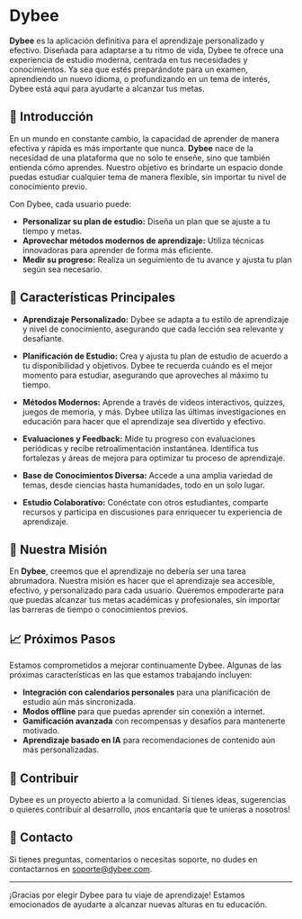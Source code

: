 # Dybee

**Dybee** es la aplicación definitiva para el aprendizaje personalizado y efectivo. Diseñada para adaptarse a tu ritmo de vida, Dybee te ofrece una experiencia de estudio moderna, centrada en tus necesidades y conocimientos. Ya sea que estés preparándote para un examen, aprendiendo un nuevo idioma, o profundizando en un tema de interés, Dybee está aquí para ayudarte a alcanzar tus metas.

## 🧠 **Introducción**

En un mundo en constante cambio, la capacidad de aprender de manera efectiva y rápida es más importante que nunca. **Dybee** nace de la necesidad de una plataforma que no solo te enseñe, sino que también entienda cómo aprendes. Nuestro objetivo es brindarte un espacio donde puedas estudiar cualquier tema de manera flexible, sin importar tu nivel de conocimiento previo. 

Con Dybee, cada usuario puede:

- **Personalizar su plan de estudio:** Diseña un plan que se ajuste a tu tiempo y metas.
- **Aprovechar métodos modernos de aprendizaje:** Utiliza técnicas innovadoras para aprender de forma más eficiente.
- **Medir su progreso:** Realiza un seguimiento de tu avance y ajusta tu plan según sea necesario.

## 🚀 **Características Principales**

- **Aprendizaje Personalizado:** Dybee se adapta a tu estilo de aprendizaje y nivel de conocimiento, asegurando que cada lección sea relevante y desafiante.
  
- **Planificación de Estudio:** Crea y ajusta tu plan de estudio de acuerdo a tu disponibilidad y objetivos. Dybee te recuerda cuándo es el mejor momento para estudiar, asegurando que aproveches al máximo tu tiempo.

- **Métodos Modernos:** Aprende a través de videos interactivos, quizzes, juegos de memoria, y más. Dybee utiliza las últimas investigaciones en educación para hacer que el aprendizaje sea divertido y efectivo.

- **Evaluaciones y Feedback:** Mide tu progreso con evaluaciones periódicas y recibe retroalimentación instantánea. Identifica tus fortalezas y áreas de mejora para optimizar tu proceso de aprendizaje.

- **Base de Conocimientos Diversa:** Accede a una amplia variedad de temas, desde ciencias hasta humanidades, todo en un solo lugar.

- **Estudio Colaborativo:** Conéctate con otros estudiantes, comparte recursos y participa en discusiones para enriquecer tu experiencia de aprendizaje.

## 🎯 **Nuestra Misión**

En **Dybee**, creemos que el aprendizaje no debería ser una tarea abrumadora. Nuestra misión es hacer que el aprendizaje sea accesible, efectivo, y personalizado para cada usuario. Queremos empoderarte para que puedas alcanzar tus metas académicas y profesionales, sin importar las barreras de tiempo o conocimientos previos.

## 📈 **Próximos Pasos**

Estamos comprometidos a mejorar continuamente Dybee. Algunas de las próximas características en las que estamos trabajando incluyen:

- **Integración con calendarios personales** para una planificación de estudio aún más sincronizada.
- **Modos offline** para que puedas aprender sin conexión a internet.
- **Gamificación avanzada** con recompensas y desafíos para mantenerte motivado.
- **Aprendizaje basado en IA** para recomendaciones de contenido aún más personalizadas.

## 👥 **Contribuir**

Dybee es un proyecto abierto a la comunidad. Si tienes ideas, sugerencias o quieres contribuir al desarrollo, ¡nos encantaría que te unieras a nosotros! 

## 📧 **Contacto**

Si tienes preguntas, comentarios o necesitas soporte, no dudes en contactarnos en [soporte@dybee.com](mailto:soporte@dybee.com).

---

¡Gracias por elegir Dybee para tu viaje de aprendizaje! Estamos emocionados de ayudarte a alcanzar nuevas alturas en tu educación.

